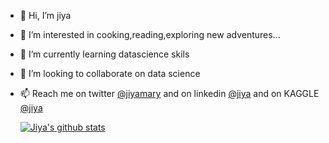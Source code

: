 - 👋 Hi, I’m jiya
- 👀 I’m interested in cooking,reading,exploring new adventures...
- 🌱 I’m currently learning datascience skils
- 💞️ I’m looking to collaborate on data science
- 📫 Reach me  on twitter [@jiyamary](https://twitter.com/jiyamary) and on linkedin [@jiya](https://www.linkedin.com/in/jiya-mary-joseph-a3892a218/) and on KAGGLE  [@jiya](https://www.kaggle.com/jiya7316)


   [![Jiya's github stats](https://github-readme-stats.vercel.app/api?username=jiyamaryjoseph)](https://github.com/jiyamaryjoseph/github-readme-stats)
